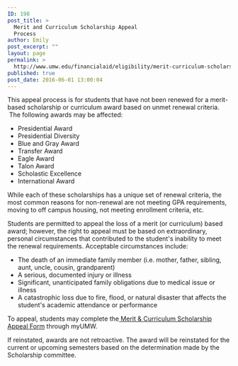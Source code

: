 ```yaml
---
ID: 198
post_title: >
  Merit and Curriculum Scholarship Appeal
  Process
author: Emily
post_excerpt: ""
layout: page
permalink: >
  http://www.umw.edu/financialaid/eligibility/merit-curriculum-scholarship-appeal-process/
published: true
post_date: 2016-06-01 13:00:04
---
```

This appeal process is for students that have not been renewed for a merit-based scholarship or curriculum award based on unmet renewal criteria.  The following awards may be affected:
<ul>
 	<li>Presidential Award</li>
 	<li>Presidential Diversity</li>
 	<li>Blue and Gray Award</li>
 	<li>Transfer Award</li>
 	<li>Eagle Award</li>
 	<li>Talon Award</li>
 	<li>Scholastic Excellence</li>
 	<li>International Award</li>
</ul>
While each of these scholarships has a unique set of renewal criteria, the most common reasons for non-renewal are not meeting GPA requirements, moving to off campus housing, not meeting enrollment criteria, etc.

Students are permitted to appeal the loss of a merit (or curriculum) based award; however, the right to appeal must be based on extraordinary, personal circumstances that contributed to the student's inability to meet the renewal requirements. Acceptable circumstances include:
<ul>
 	<li>The death of an immediate family member (i.e. mother, father, sibling, aunt, uncle, cousin, grandparent)</li>
 	<li>A serious, documented injury or illness</li>
 	<li>Significant, unanticipated family obligations due to medical issue or illness</li>
 	<li>A catastrophic loss due to fire, flood, or natural disaster that affects the student's academic attendance or performance</li>
</ul>
To appeal, students may complete the<a href="https://dynamicforms.ngwebsolutions.com/Submit/Form/Page?form=beb55745-8ba6-4141-847c-782c40b2de18&amp;page=152885&amp;token=NNjAaoE6ePDVzRoFzSOm2TA8UmSjsLxL3TZcIh7pvHw%3D"> Merit &amp; Curriculum Scholarship Appeal Form</a> through myUMW.

If reinstated, awards are not retroactive. The award will be reinstated for the current or upcoming semesters based on the determination made by the Scholarship committee.